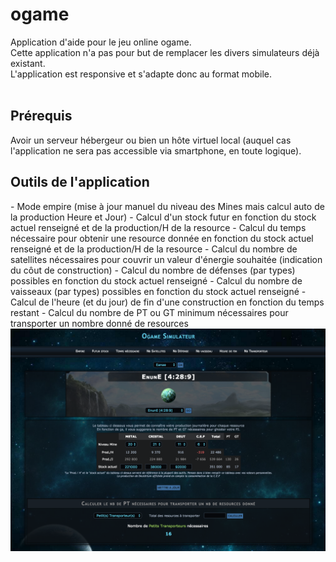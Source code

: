 # ogame
Application d'aide pour le jeu online ogame.<br>
Cette application n'a pas pour but de remplacer les divers simulateurs déjà existant.<br>
L'application est responsive et s'adapte donc au format mobile.
<br><br>

<h2> Prérequis </h2>
Avoir un serveur hébergeur ou bien un hôte virtuel local (auquel cas l'application ne sera pas accessible via smartphone, en toute logique).

<h2>Outils de l'application </h2>
- Mode empire (mise à jour manuel du niveau des Mines mais calcul auto de la production Heure et Jour)
- Calcul d'un stock futur en fonction du stock actuel renseigné et de la production/H de la resource
- Calcul du temps nécessaire pour obtenir une resource donnée en fonction du stock actuel renseigné et de la production/H de la resource
- Calcul du nombre de satellites nécessaires pour couvrir un valeur d'énergie souhaitée (indication du côut de construction)
- Calcul du nombre de défenses (par types) possibles en fonction du stock actuel renseigné
- Calcul du nombre de vaisseaux (par types) possibles en fonction du stock actuel renseigné
- Calcul de l'heure (et du jour) de fin d'une construction en fonction du temps restant
- Calcul du nombre de PT ou GT minimum nécessaires pour transporter un nombre donné de resources

<img src="screen.png">